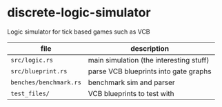 # discrete-logic-simulator
Logic simulator for tick based games such as VCB

| file | description |
| --- | --- |
| `src/logic.rs` | main simulation (the interesting stuff) |
| `src/blueprint.rs` | parse VCB blueprints into gate graphs |
| `benches/benchmark.rs` | benchmark sim and parser |
| `test_files/` | VCB blueprints to test with |

